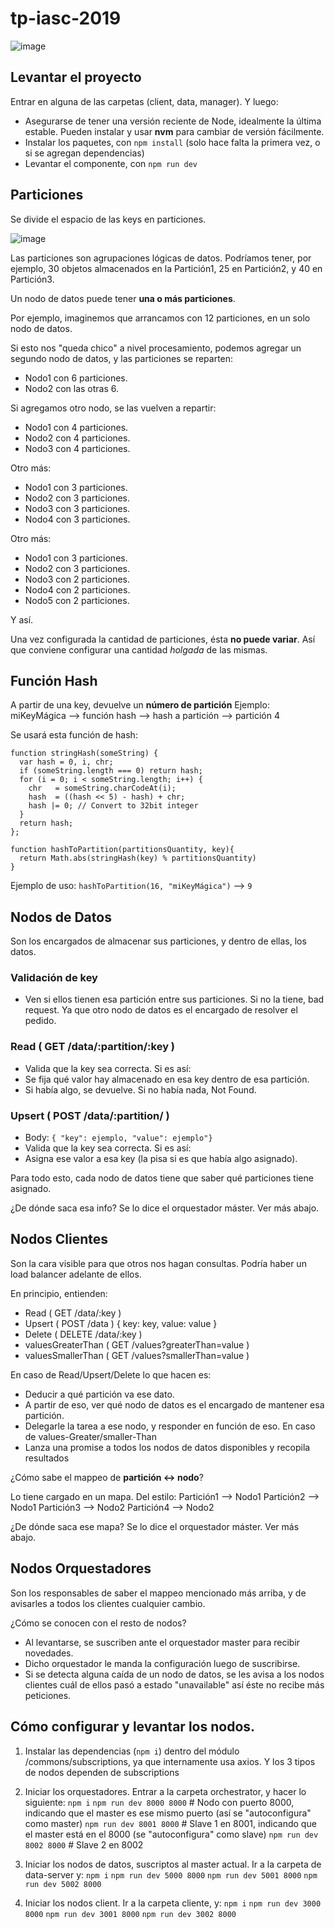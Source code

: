 
# tp-iasc-2019

![image](https://user-images.githubusercontent.com/7246275/61318675-f4e78200-a7db-11e9-8585-80ef2cafbb11.png)

## Levantar el proyecto

Entrar en alguna de las carpetas (client, data, manager). Y luego:
* Asegurarse de tener una versión reciente de Node, idealmente la última estable. Pueden instalar y usar **nvm** para cambiar de versión fácilmente.
* Instalar los paquetes, con `npm install` (solo hace falta la primera vez, o si se agregan dependencias)
* Levantar el componente, con `npm run dev`

## Particiones

Se divide el espacio de las keys en particiones.

![image](https://user-images.githubusercontent.com/7246275/61318695-0761bb80-a7dc-11e9-9a97-3471939dcc84.png)

Las particiones son agrupaciones lógicas de datos. Podríamos tener, por ejemplo, 30 objetos almacenados en la Partición1, 25 en Partición2, y 40 en Partición3.

Un nodo de datos puede tener **una o más particiones**.

Por ejemplo, imaginemos que arrancamos con 12 particiones, en un solo nodo de datos.

Si esto nos "queda chico" a nivel procesamiento, podemos agregar un segundo nodo de datos, y las particiones se reparten:
* Nodo1 con 6 particiones.
* Nodo2 con las otras 6.

Si agregamos otro nodo, se las vuelven a repartir:
* Nodo1 con 4 particiones.
* Nodo2 con 4 particiones.
* Nodo3 con 4 particiones.

Otro más:
* Nodo1 con 3 particiones.
* Nodo2 con 3 particiones.
* Nodo3 con 3 particiones.
* Nodo4 con 3 particiones.

Otro más:
* Nodo1 con 3 particiones.
* Nodo2 con 3 particiones.
* Nodo3 con 2 particiones.
* Nodo4 con 2 particiones.
* Nodo5 con 2 particiones.

Y así.

Una vez configurada la cantidad de particiones, ésta **no puede variar**. Así que conviene configurar una cantidad *holgada* de las mismas.

## Función Hash

A partir de una key, devuelve un **número de partición**
Ejemplo:
miKeyMágica --> función hash --> hash a partición --> partición 4

Se usará esta función de hash:
```
function stringHash(someString) {
  var hash = 0, i, chr;
  if (someString.length === 0) return hash;
  for (i = 0; i < someString.length; i++) {
    chr   = someString.charCodeAt(i);
    hash  = ((hash << 5) - hash) + chr;
    hash |= 0; // Convert to 32bit integer
  }
  return hash;
};

function hashToPartition(partitionsQuantity, key){
  return Math.abs(stringHash(key) % partitionsQuantity)
}
```

Ejemplo de uso:
`hashToPartition(16, "miKeyMágica")` --> `9`


## Nodos de Datos

Son los encargados de almacenar sus particiones, y dentro de ellas, los datos.

### Validación de key
* Ven si ellos tienen esa partición entre sus particiones. Si no la tiene, bad request. Ya que otro nodo de datos es el encargado de resolver el pedido.

### Read ( GET /data/:partition/:key )
* Valida que la key sea correcta. Si es así:
* Se fija qué valor hay almacenado en esa key dentro de esa partición.
* Si había algo, se devuelve. Si no había nada, Not Found.

### Upsert ( POST /data/:partition/ ) 
* Body:
`{ "key": ejemplo, "value": ejemplo"}`
* Valida que la key sea correcta. Si es así:
* Asigna ese valor a esa key (la pisa si es que había algo asignado).

Para todo esto, cada nodo de datos tiene que saber qué particiones tiene asignado.

¿De dónde saca esa info? Se lo dice el orquestador máster. Ver más abajo.

## Nodos Clientes

Son la cara visible para que otros nos hagan consultas. Podría haber un load balancer adelante de ellos.

En principio, entienden:
* Read ( GET /data/:key )
* Upsert ( POST /data ) { key: key, value: value }
* Delete ( DELETE /data/:key )
* valuesGreaterThan ( GET /values?greaterThan=value )
* valuesSmallerThan ( GET /values?smallerThan=value )

En caso de Read/Upsert/Delete lo que hacen es:
* Deducir a qué partición va ese dato.
* A partir de eso, ver qué nodo de datos es el encargado de mantener esa partición.
* Delegarle la tarea a ese nodo, y responder en función de eso.
En caso de values-Greater/smaller-Than
* Lanza una promise a todos los nodos de datos disponibles y recopila resultados

¿Cómo sabe el mappeo de **partición <-> nodo**?

Lo tiene cargado en un mapa. Del estilo:
Partición1 --> Nodo1
Partición2 --> Nodo1
Partición3 --> Nodo2
Partición4 --> Nodo2

¿De dónde saca ese mapa? Se lo dice el orquestador máster. Ver más abajo.

## Nodos Orquestadores

Son los responsables de saber el mappeo mencionado más arriba, y de avisarles a todos los clientes cualquier cambio.

¿Cómo se conocen con el resto de nodos?
* Al levantarse, se suscriben ante el orquestador master para recibir novedades.
* Dicho orquestador le manda la configuración luego de suscribirse.
* Si se detecta alguna caída de un nodo de datos, se les avisa a los nodos clientes cuál de ellos pasó a estado "unavailable" así éste no recibe más peticiones.

## Cómo configurar y levantar los nodos.

1) Instalar las dependencias (`npm i`) dentro del módulo /commons/subscriptions, ya que internamente usa axios. Y los 3 tipos de nodos dependen de subscriptions

2) Iniciar los orquestadores. Entrar a la carpeta orchestrator, y hacer lo siguiente:
`npm i`
`npm run dev 8000 8000` # Nodo con puerto 8000, indicando que el master es ese mismo puerto (así se "autoconfigura" como master)
`npm run dev 8001 8000` # Slave 1 en 8001, indicando que el master está en el 8000 (se "autoconfigura" como slave)
`npm run dev 8002 8000` # Slave 2 en 8002

3) Iniciar los nodos de datos, suscriptos al master actual. Ir a la carpeta de data-server y:
`npm i`
`npm run dev 5000 8000`
`npm run dev 5001 8000`
`npm run dev 5002 8000`

4) Iniciar los nodos client. Ir a la carpeta cliente, y:
`npm i`
`npm run dev 3000 8000`
`npm run dev 3001 8000`
`npm run dev 3002 8000`
